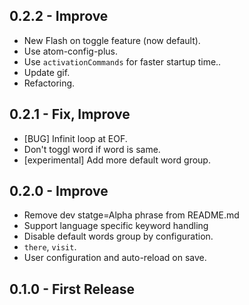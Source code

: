 ## 0.2.2 - Improve
- New Flash on toggle feature (now default).
- Use atom-config-plus.
- Use `activationCommands` for faster startup time..
- Update gif.
- Refactoring.

## 0.2.1 - Fix, Improve
- [BUG] Infinit loop at EOF.
- Don't toggl word if word is same.
- [experimental] Add more default word group.

## 0.2.0 - Improve
- Remove dev statge=Alpha phrase from README.md
- Support language specific keyword handling
- Disable default words group by configuration.
- `there`, `visit`.
- User configuration and auto-reload on save.

## 0.1.0 - First Release
